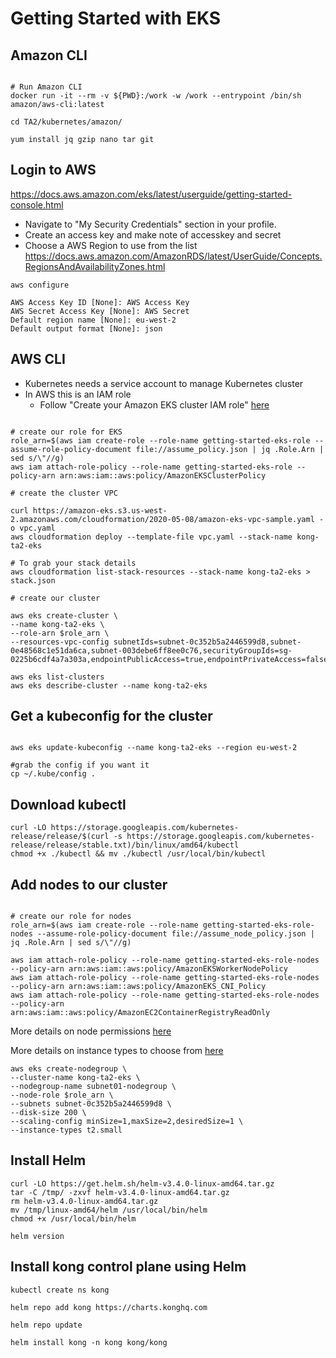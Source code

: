 # Getting Started with EKS

## Amazon CLI

```

# Run Amazon CLI
docker run -it --rm -v ${PWD}:/work -w /work --entrypoint /bin/sh amazon/aws-cli:latest

cd TA2/kubernetes/amazon/

yum install jq gzip nano tar git
```

## Login to AWS

https://docs.aws.amazon.com/eks/latest/userguide/getting-started-console.html


- Navigate to "My Security Credentials" section in your profile. 
- Create an access key and make note of accesskey and secret
- Choose a AWS Region to use from the list
https://docs.aws.amazon.com/AmazonRDS/latest/UserGuide/Concepts.RegionsAndAvailabilityZones.html

```
aws configure

AWS Access Key ID [None]: AWS Access Key
AWS Secret Access Key [None]: AWS Secret
Default region name [None]: eu-west-2
Default output format [None]: json

```

## AWS CLI

- Kubernetes needs a service account to manage Kubernetes cluster 
- In AWS this is an IAM role 
    - Follow "Create your Amazon EKS cluster IAM role" [here](https://docs.aws.amazon.com/eks/latest/userguide/getting-started-console.html) 

```

# create our role for EKS
role_arn=$(aws iam create-role --role-name getting-started-eks-role --assume-role-policy-document file://assume_policy.json | jq .Role.Arn | sed s/\"//g)
aws iam attach-role-policy --role-name getting-started-eks-role --policy-arn arn:aws:iam::aws:policy/AmazonEKSClusterPolicy

# create the cluster VPC

curl https://amazon-eks.s3.us-west-2.amazonaws.com/cloudformation/2020-05-08/amazon-eks-vpc-sample.yaml -o vpc.yaml
aws cloudformation deploy --template-file vpc.yaml --stack-name kong-ta2-eks

# To grab your stack details 
aws cloudformation list-stack-resources --stack-name kong-ta2-eks > stack.json

# create our cluster

aws eks create-cluster \
--name kong-ta2-eks \
--role-arn $role_arn \
--resources-vpc-config subnetIds=subnet-0c352b5a2446599d8,subnet-0e48568c1e51da6ca,subnet-003debe6ff8ee0c76,securityGroupIds=sg-0225b6cdf4a7a303a,endpointPublicAccess=true,endpointPrivateAccess=false

aws eks list-clusters
aws eks describe-cluster --name kong-ta2-eks
```
## Get a kubeconfig for the cluster

```

aws eks update-kubeconfig --name kong-ta2-eks --region eu-west-2

#grab the config if you want it
cp ~/.kube/config .
```

## Download kubectl

```
curl -LO https://storage.googleapis.com/kubernetes-release/release/$(curl -s https://storage.googleapis.com/kubernetes-release/release/stable.txt)/bin/linux/amd64/kubectl
chmod +x ./kubectl && mv ./kubectl /usr/local/bin/kubectl

```
## Add nodes to our cluster

```

# create our role for nodes
role_arn=$(aws iam create-role --role-name getting-started-eks-role-nodes --assume-role-policy-document file://assume_node_policy.json | jq .Role.Arn | sed s/\"//g)

aws iam attach-role-policy --role-name getting-started-eks-role-nodes --policy-arn arn:aws:iam::aws:policy/AmazonEKSWorkerNodePolicy
aws iam attach-role-policy --role-name getting-started-eks-role-nodes --policy-arn arn:aws:iam::aws:policy/AmazonEKS_CNI_Policy
aws iam attach-role-policy --role-name getting-started-eks-role-nodes --policy-arn arn:aws:iam::aws:policy/AmazonEC2ContainerRegistryReadOnly

```
More details on node permissions [here](https://docs.aws.amazon.com/eks/latest/userguide/worker_node_IAM_role.html)


More details on instance types to choose from [here](https://aws.amazon.com/ec2/instance-types/)

```
aws eks create-nodegroup \
--cluster-name kong-ta2-eks \
--nodegroup-name subnet01-nodegroup \
--node-role $role_arn \
--subnets subnet-0c352b5a2446599d8 \
--disk-size 200 \
--scaling-config minSize=1,maxSize=2,desiredSize=1 \
--instance-types t2.small
```
## Install Helm

```
curl -LO https://get.helm.sh/helm-v3.4.0-linux-amd64.tar.gz
tar -C /tmp/ -zxvf helm-v3.4.0-linux-amd64.tar.gz
rm helm-v3.4.0-linux-amd64.tar.gz
mv /tmp/linux-amd64/helm /usr/local/bin/helm
chmod +x /usr/local/bin/helm

helm version
```

## Install kong control plane using Helm

```
kubectl create ns kong

helm repo add kong https://charts.konghq.com

helm repo update

helm install kong -n kong kong/kong

```